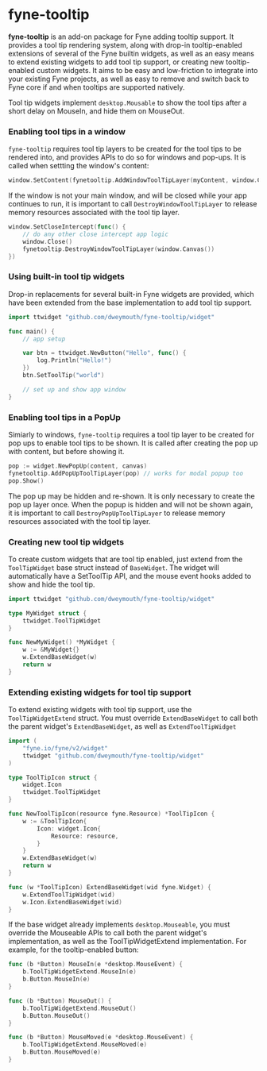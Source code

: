 # fyne-tooltip

**fyne-tooltip** is an add-on package for Fyne adding tooltip support. It provides a tool tip rendering system, along with drop-in tooltip-enabled extensions of several of the Fyne builtin widgets, as well as an easy means to extend existing widgets to add tool tip support, or creating new tooltip-enabled custom widgets. It aims to be easy and low-friction to integrate into your existing Fyne projects, as well as easy to remove and switch back to Fyne core if and when tooltips are supported natively.

Tool tip widgets implement `desktop.Mousable` to show the tool tips after a short delay on MouseIn, and hide them on MouseOut.

### Enabling tool tips in a window

`fyne-tooltip` requires tool tip layers to be created for the tool tips to be rendered into, and provides APIs to do so for windows and pop-ups. It is called when settting the window's content:

```go
window.SetContent(fynetooltip.AddWindowToolTipLayer(myContent, window.Canvas()))
```

If the window is not your main window, and will be closed while your app continues to run, it is important to call `DestroyWindowToolTipLayer` to release memory resources associated with the tool tip layer.

```go
window.SetCloseIntercept(func() {
    // do any other close intercept app logic
    window.Close()
    fynetooltip.DestroyWindowToolTipLayer(window.Canvas())
})
```

### Using built-in tool tip widgets

Drop-in replacements for several built-in Fyne widgets are provided, which have been extended from the base implementation to add tool tip support.

```go
import ttwidget "github.com/dweymouth/fyne-tooltip/widget"

func main() {
    // app setup

    var btn = ttwidget.NewButton("Hello", func() {
        log.Println("Hello!")
    })
    btn.SetToolTip("world")

    // set up and show app window
}
```

### Enabling tool tips in a PopUp

Simiarly to windows, `fyne-tooltip` requires a tool tip layer to be created for pop ups to enable tool tips to be shown.
It is called after creating the pop up with content, but before showing it.

```go
pop := widget.NewPopUp(content, canvas)
fynetooltip.AddPopUpToolTipLayer(pop) // works for modal popup too
pop.Show()
```

The pop up may be hidden and re-shown. It is only necessary to create the pop up layer once. When the popup is hidden and will not be shown again,
it is important to call `DestroyPopUpToolTipLayer` to release memory resources associated with the tool tip layer.

### Creating new tool tip widgets

To create custom widgets that are tool tip enabled, just extend from the `ToolTipWidget` base struct instead of `BaseWidget`. The widget will automatically
have a SetToolTip API, and the mouse event hooks added to show and hide the tool tip.

```go
import ttwidget "github.com/dweymouth/fyne-tooltip/widget"

type MyWidget struct {
    ttwidget.ToolTipWidget
}

func NewMyWidget() *MyWidget {
    w := &MyWidget{}
    w.ExtendBaseWidget(w)
    return w
}
```


### Extending existing widgets for tool tip support

To extend existing widgets with tool tip support, use the `ToolTipWidgetExtend` struct. You must override `ExtendBaseWidget` to call both the
parent widget's `ExtendBaseWidget`, as well as `ExtendToolTipWidget`

```go
import (
    "fyne.io/fyne/v2/widget"
    ttwidget "github.com/dweymouth/fyne-tooltip/widget"
)

type ToolTipIcon struct {
    widget.Icon
    ttwidget.ToolTipWidget
}

func NewToolTipIcon(resource fyne.Resource) *ToolTipIcon {
    w := &ToolTipIcon{
        Icon: widget.Icon{
            Resource: resource,
        }
    }
    w.ExtendBaseWidget(w)
    return w
}

func (w *ToolTipIcon) ExtendBaseWidget(wid fyne.Widget) {
	w.ExtendToolTipWidget(wid)
	w.Icon.ExtendBaseWidget(wid)
}
```

If the base widget already implements `desktop.Mouseable`, you must override the Mouseable APIs to call both the parent widget's implementation,
as well as the ToolTipWidgetExtend implementation. For example, for the tooltip-enabled button:

```go
func (b *Button) MouseIn(e *desktop.MouseEvent) {
	b.ToolTipWidgetExtend.MouseIn(e)
	b.Button.MouseIn(e)
}

func (b *Button) MouseOut() {
	b.ToolTipWidgetExtend.MouseOut()
	b.Button.MouseOut()
}

func (b *Button) MouseMoved(e *desktop.MouseEvent) {
	b.ToolTipWidgetExtend.MouseMoved(e)
	b.Button.MouseMoved(e)
}
```
